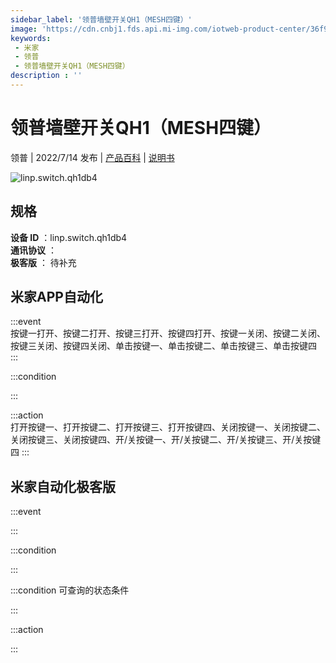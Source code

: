 ```yaml
---
sidebar_label: '领普墙壁开关QH1（MESH四键）'
image: 'https://cdn.cnbj1.fds.api.mi-img.com/iotweb-product-center/36f9223905de8353dc7d9d8ec252d4d3_1657189851400.png?GalaxyAccessKeyId=AKVGLQWBOVIRQ3XLEW&Expires=9223372036854775807&Signature=SAPu+pIwHBmVqkpf0iNxYLB4m8k='
keywords: 
 - 米家
 - 领普
 - 领普墙壁开关QH1（MESH四键）
description : ''
---
```

# 领普墙壁开关QH1（MESH四键）

领普 | 2022/7/14 发布 | [产品百科](https://home.mi.com/webapp/content/baike/product/index.html?model=linp.switch.qh1db4/) | [说明书](https://home.mi.com/views/introduction.html?model=linp.switch.qh1db4&region=cn)

![linp.switch.qh1db4](https://cdn.cnbj1.fds.api.mi-img.com/iotweb-product-center/36f9223905de8353dc7d9d8ec252d4d3_1657189851400.png?GalaxyAccessKeyId=AKVGLQWBOVIRQ3XLEW&Expires=9223372036854775807&Signature=SAPu+pIwHBmVqkpf0iNxYLB4m8k=)

## 规格  
> 
**设备 ID** ：linp.switch.qh1db4  
**通讯协议** ：  
**极客版**  ： 待补充 


## 米家APP自动化  

:::event  
按键一打开、按键二打开、按键三打开、按键四打开、按键一关闭、按键二关闭、按键三关闭、按键四关闭、单击按键一、单击按键二、单击按键三、单击按键四
:::

:::condition  

:::

:::action   
打开按键一、打开按键二、打开按键三、打开按键四、关闭按键一、关闭按键二、关闭按键三、关闭按键四、开/关按键一、开/关按键二、开/关按键三、开/关按键四
:::

## 米家自动化极客版  

:::event  

:::

:::condition  

:::

:::condition 可查询的状态条件  

:::

:::action  

:::

        
